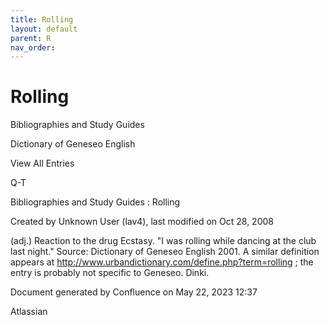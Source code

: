 ```yaml
---
title: Rolling
layout: default
parent: R
nav_order:
---
```


# Rolling

Bibliographies and Study Guides

Dictionary of Geneseo English

View All Entries

Q-T

Bibliographies and Study Guides : Rolling

Created by  Unknown User (lav4), last modified on Oct 28, 2008

(adj.) Reaction to the drug Ecstasy. &quot;I was rolling while dancing at the club last night.&quot; Source: Dictionary of Geneseo English 2001. A similar definition appears at http://www.urbandictionary.com/define.php?term=rolling ; the entry is probably not specific to Geneseo. Dinki.

Document generated by Confluence on May 22, 2023 12:37

Atlassian

